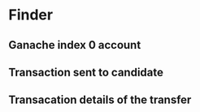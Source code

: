 # Finder

## Ganache index 0 account 

## Transaction sent to candidate

## Transacation details of the transfer

